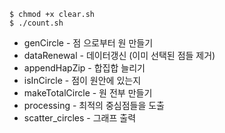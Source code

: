 ```
$ chmod +x clear.sh
$ ./count.sh
```
- genCircle - 점 으로부터 원 만들기
- dataRenewal - 데이터갱신 (이미 선택된 점들 제거)
- appendHapZip - 합집합 늘리기
- isInCircle - 점이 원안에 있는지
- makeTotalCircle - 원 전부 만들기
- processing - 최적의 중심점들을 도출
- scatter_circles - 그래프 출력
